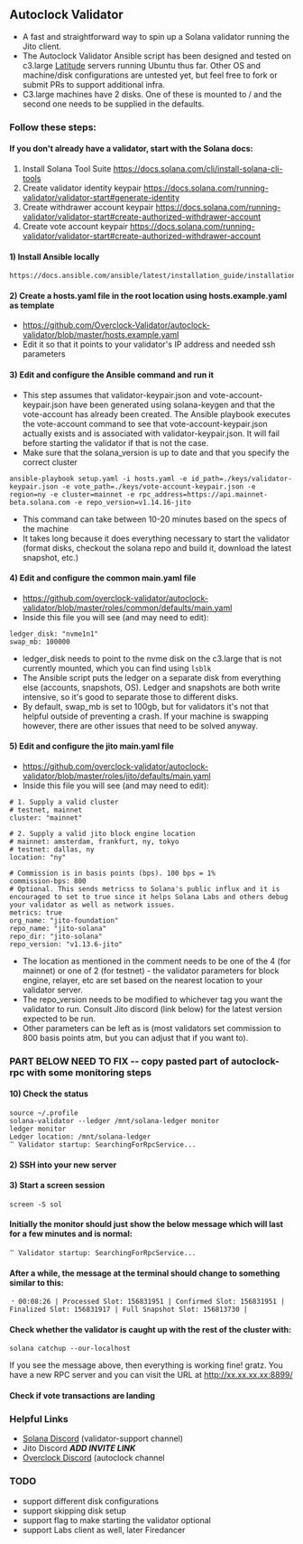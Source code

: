 ## Autoclock Validator
* A fast and straightforward way to spin up a Solana validator running the Jito client. 
* The Autoclock Validator Ansible script has been designed and tested on c3.large [Latitude](https://www.latitude.sh/pricing) servers running Ubuntu thus far. Other OS and machine/disk configurations are untested yet, but feel free to fork or submit PRs to support additional infra.
* C3.large machines have 2 disks. One of these is mounted to / and the second one needs to be supplied in the defaults.

### Follow these steps:

#### If you don't already have a validator, start with the Solana docs:
1) Install Solana Tool Suite https://docs.solana.com/cli/install-solana-cli-tools
2) Create validator identity keypair https://docs.solana.com/running-validator/validator-start#generate-identity
3) Create withdrawer account keypair https://docs.solana.com/running-validator/validator-start#create-authorized-withdrawer-account
4) Create vote account keypair https://docs.solana.com/running-validator/validator-start#create-authorized-withdrawer-account

#### 1) Install Ansible locally
```
https://docs.ansible.com/ansible/latest/installation_guide/installation_distros.html
```

#### 2) Create a hosts.yaml file in the root location using hosts.example.yaml as template
* https://github.com/Overclock-Validator/autoclock-validator/blob/master/hosts.example.yaml
* Edit it so that it points to your validator's IP address and needed ssh parameters

#### 3) Edit and configure the Ansible command and run it
* This step assumes that validator-keypair.json and vote-account-keypair.json have been generated using solana-keygen and that the vote-account has already been created. The Ansible playbook executes the vote-account command to see that vote-account-keypair.json actually exists and is associated with validator-keypair.json. It will fail before starting the validator if that is not the case.
* Make sure that the solana_version is up to date and that you specify the correct cluster
```
ansible-playbook setup.yaml -i hosts.yaml -e id_path=./keys/validator-keypair.json -e vote_path=./keys/vote-account-keypair.json -e region=ny -e cluster=mainnet -e rpc_address=https://api.mainnet-beta.solana.com -e repo_version=v1.14.16-jito
```
* This command can take between 10-20 minutes based on the specs of the machine
* It takes long because it does everything necessary to start the validator (format disks, checkout the solana repo and build it, download the latest snapshot, etc.)

#### 4) Edit and configure the common main.yaml file 
* https://github.com/overclock-validator/autoclock-validator/blob/master/roles/common/defaults/main.yaml
* Inside this file you will see (and may need to edit):
```
ledger_disk: "nvme1n1"
swap_mb: 100000
```
* ledger_disk needs to point to the nvme disk on the c3.large that is not currently mounted, which you can find using `lsblk`
* The Ansible script puts the ledger on a separate disk from everything else (accounts, snapshots, OS). Ledger and snapshots are both write intensive, so it's good to separate those to different disks.
* By default, swap_mb is set to 100gb, but for validators it's not that helpful outside of preventing a crash. If your machine is swapping however, there are other issues that need to be solved anyway.

#### 5) Edit and configure the jito main.yaml file
* https://github.com/overclock-validator/autoclock-validator/blob/master/roles/jito/defaults/main.yaml
* Inside this file you will see (and may need to edit):
```
# 1. Supply a valid cluster
# testnet, mainnet
cluster: "mainnet"

# 2. Supply a valid jito block engine location
# mainnet: amsterdam, frankfurt, ny, tokyo 
# testnet: dallas, ny
location: "ny"

# Commission is in basis points (bps). 100 bps = 1%
commission-bps: 800
# Optional. This sends metricss to Solana's public influx and it is encouraged to set to true since it helps Solana Labs and others debug your validator as well as network issues.
metrics: true
org_name: "jito-foundation"
repo_name: "jito-solana"
repo_dir: "jito-solana"
repo_version: "v1.13.6-jito"
```
* The location as mentioned in the comment needs to be one of the 4 (for mainnet) or one of 2 (for testnet) - the validator parameters for block engine, relayer, etc are set based on the nearest location to your validator server.
* The repo_version needs to be modified to whichever tag you want the validator to run. Consult Jito discord (link below) for the latest version expected to be run.
* Other parameters can be left as is (most validators set commission to 800 basis points atm, but you can adjust that if you want to).


### PART BELOW NEED TO FIX -- copy pasted part of autoclock-rpc with some monitoring steps

#### 10) Check the status

```
source ~/.profile
solana-validator --ledger /mnt/solana-ledger monitor
ledger monitor
Ledger location: /mnt/solana-ledger
⠉ Validator startup: SearchingForRpcService...
```

#### 2) SSH into your new server

#### 3) Start a screen session
```
screen -S sol
```

#### Initially the monitor should just show the below message which will last for a few minutes and is normal:

```
⠉ Validator startup: SearchingForRpcService...
```

#### After a while, the message at the terminal should change to something similar to this:

```
⠐ 00:08:26 | Processed Slot: 156831951 | Confirmed Slot: 156831951 | Finalized Slot: 156831917 | Full Snapshot Slot: 156813730 |
```

#### Check whether the validator is caught up with the rest of the cluster with:

```
solana catchup --our-localhost
```

If you see the message above, then everything is working fine! gratz. You have a new RPC server and you can visit the URL at http://xx.xx.xx.xx:8899/


#### Check if vote transactions are landing

### Helpful Links
* [Solana Discord](https://discord.gg/ZmYnApcbTj) (validator-support channel)
* Jito Discord ***ADD INVITE LINK***
* [Overclock Discord](https://discord.gg/M8KZh4Waz6) (autoclock channel

### TODO
* support different disk configurations
* support skipping disk setup
* support flag to make starting the validator optional
* support Labs client as well, later Firedancer
